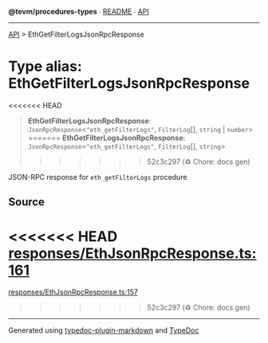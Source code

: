 **@tevm/procedures-types** ∙ [README](../README.md) ∙ [API](../API.md)

***

[API](../API.md) > EthGetFilterLogsJsonRpcResponse

# Type alias: EthGetFilterLogsJsonRpcResponse

<<<<<<< HEAD
> **EthGetFilterLogsJsonRpcResponse**: `JsonRpcResponse`\<`"eth_getFilterLogs"`, `FilterLog`[], `string` \| `number`\>
=======
> **EthGetFilterLogsJsonRpcResponse**: `JsonRpcResponse`\<`"eth_getFilterLogs"`, `FilterLog`[], `string`\>
>>>>>>> 52c3c297 (:recycle: Chore: docs gen)

JSON-RPC response for `eth_getFilterLogs` procedure

## Source

<<<<<<< HEAD
[responses/EthJsonRpcResponse.ts:161](https://github.com/evmts/tevm-monorepo/blob/main/packages/procedures-types/src/responses/EthJsonRpcResponse.ts#L161)
=======
[responses/EthJsonRpcResponse.ts:157](https://github.com/evmts/tevm-monorepo/blob/main/packages/procedures-types/src/responses/EthJsonRpcResponse.ts#L157)
>>>>>>> 52c3c297 (:recycle: Chore: docs gen)

***
Generated using [typedoc-plugin-markdown](https://www.npmjs.com/package/typedoc-plugin-markdown) and [TypeDoc](https://typedoc.org/)
